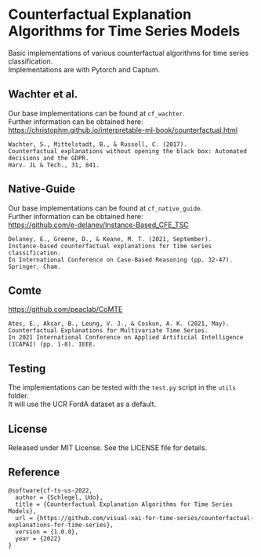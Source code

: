 # Counterfactual Explanation Algorithms for Time Series Models

Basic implementations of various counterfactual algorithms for time series classification.  
Implementations are with Pytorch and Captum.

## Wachter et al.

Our base implementations can be found at `cf_wachter`.  
Further information can be obtained here:  
https://christophm.github.io/interpretable-ml-book/counterfactual.html

```
Wachter, S., Mittelstadt, B., & Russell, C. (2017).
Counterfactual explanations without opening the black box: Automated decisions and the GDPR.
Harv. JL & Tech., 31, 841.
```

## Native-Guide

Our base implementations can be found at `cf_native_guide`.  
Further information can be obtained here:  
https://github.com/e-delaney/Instance-Based_CFE_TSC

```
Delaney, E., Greene, D., & Keane, M. T. (2021, September).
Instance-based counterfactual explanations for time series classification.
In International Conference on Case-Based Reasoning (pp. 32-47). Springer, Cham.
```

## Comte

https://github.com/peaclab/CoMTE

```
Ates, E., Aksar, B., Leung, V. J., & Coskun, A. K. (2021, May).
Counterfactual Explanations for Multivariate Time Series.
In 2021 International Conference on Applied Artificial Intelligence (ICAPAI) (pp. 1-8). IEEE.
```

## Testing

The implementations can be tested with the `test.py` script in the `utils` folder.  
It will use the UCR FordA dataset as a default.

## License

Released under MIT License. See the LICENSE file for details.

## Reference

```
@software{cf-ts-us-2022,
  author = {Schlegel, Udo},
  title = {Counterfactual Explanation Algorithms for Time Series Models},
  url = {https://github.com/visual-xai-for-time-series/counterfactual-explanations-for-time-series},
  version = {1.0.0},
  year = {2022}
}
```

